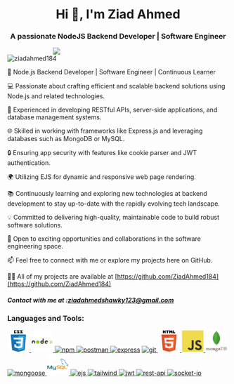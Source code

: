 <h1 align="center">Hi 👋, I'm Ziad Ahmed</h1>
<h3 align="center">A passionate NodeJS Backend Developer | Software Engineer</h3>
<img src="https://camo.githubusercontent.com/8bf6f6d78abc81fcf9c49f10649423e73ea44bc248e83aaae8759d401c829a84/68747470733a2f2f70687973696373677572756b756c2e66696c65732e776f726470726573732e636f6d2f323031392f30322f6368617261637465722d312e676966" align="right" width="400">
<p align="left"> <img src="https://komarev.com/ghpvc/?username=ziadahmed184&label=Profile%20views&color=0e75b6&style=flat" alt="ziadahmed184" /> </p>

🌟 Node.js Backend Developer | Software Engineer | Continuous Learner

💻 Passionate about crafting efficient and scalable backend solutions using Node.js and related technologies.

🚀 Experienced in developing RESTful APIs, server-side applications, and database management systems.

🌐 Skilled in working with frameworks like Express.js and leveraging databases such as MongoDB or MySQL.

🔒 Ensuring app security with features like cookie parser and JWT authentication.

🌍 Utilizing EJS for dynamic and responsive web page rendering.

📚 Continuously learning and exploring new technologies at backend development to stay up-to-date with the rapidly evolving tech landscape.

💡 Committed to delivering high-quality, maintainable code to build robust software solutions.

🌱 Open to exciting opportunities and collaborations in the software engineering space.

📫 Feel free to connect with me or explore my projects here on GitHub.

👨‍💻 All of my projects are available at [https://github.com/ZiadAhmed184](https://github.com/ZiadAhmed184)

<h5 align="left">Contact with me at :<a href="mailto:ziadahmedshawky123@gmail.com" >ziadahmedshawky123@gmail.com</a></h5>
<p align="left">
</p>

<h3 align="left">Languages and Tools:</h3>
<p align="left"> <a href="https://www.w3schools.com/css/" target="_blank" rel="noreferrer"> <img style="background:white;" src="https://raw.githubusercontent.com/devicons/devicon/master/icons/css3/css3-original-wordmark.svg" alt="css3" width="50" height="50"/> </a> 
  <a href="https://nodejs.org" target="_blank" rel="noreferrer"> <img src="https://raw.githubusercontent.com/devicons/devicon/master/icons/nodejs/nodejs-original-wordmark.svg" alt="nodejs" width="50" height="50"/> </a><a href="https://www.npmjs.com/" rel="nofollow">
  <img src="https://upload.wikimedia.org/wikipedia/commons/thumb/d/db/Npm-logo.svg/1200px-Npm-logo.svg.png" alt="npm" width="50" height="40" data-canonical-src="https://www.vectorlogo.zone/logos/npmjs/npmjs-icon.svg" style="max-width: 100%;">
</a> <a href="https://postman.com" target="_blank" rel="noreferrer"> <img src="https://www.vectorlogo.zone/logos/getpostman/getpostman-icon.svg" alt="postman" width="50" height="50"/> </a><a href="https://expressjs.com" rel="nofollow"> <img src="https://www.nextontop.com/assets/img/services/web/expressjs.svg" alt="express" width="70" height="50" style="max-width: 100%; background:white;"></a>
<a href="https://git-scm.com/" target="_blank" rel="noreferrer"> <img src="https://www.vectorlogo.zone/logos/git-scm/git-scm-icon.svg" alt="git" width="50" height="50"/> </a> <a href="https://www.w3.org/html/" target="_blank" rel="noreferrer"> <img src="https://raw.githubusercontent.com/devicons/devicon/master/icons/html5/html5-original-wordmark.svg" alt="html5" width="50" height="50"/> </a> <a href="https://developer.mozilla.org/en-US/docs/Web/JavaScript" target="_blank" rel="noreferrer"> <img src="https://raw.githubusercontent.com/devicons/devicon/master/icons/javascript/javascript-original.svg" alt="javascript" width="50" height="50"/> </a> <a href="https://www.mongodb.com/" target="_blank" rel="noreferrer"> <img src="https://raw.githubusercontent.com/devicons/devicon/master/icons/mongodb/mongodb-original-wordmark.svg" alt="mongodb" width="50" height="50"/> </a><a href="https://mongoosejs.com/" rel="nofollow">
  <img src="https://ih1.redbubble.net/image.438912065.6243/flat,1000x1000,075,f.u3.jpg" alt="mongoose" width="50" height="50" data-canonical-src="https://www.vectorlogo.zone/logos/mongodb/mongodb-icon.svg" style="max-width: 100%;">
</a><a href="https://www.mysql.com/" target="_blank" rel="noreferrer"> <img src="https://raw.githubusercontent.com/devicons/devicon/master/icons/mysql/mysql-original-wordmark.svg" alt="mysql" width="50" height="50"/> </a> <a href="https://ejs.co/" target="_blank" rel="noreferrer">
  <img src="https://ejspr.com/app/uploads/2021/03/EJS-Monogram_Grass-Green_High-Res.png" alt="ejs" width="50" height="50" />
</a><a href="https://tailwindcss.com/" target="_blank" rel="noreferrer"> <img src="https://www.vectorlogo.zone/logos/tailwindcss/tailwindcss-icon.svg" alt="tailwind" width="50" height="50"/> </a>
 <a href="https://jwt.io/" rel="nofollow">
  <img src="https://jwt.io/img/logo-asset.svg" alt="jwt" width="50" height="50" data-canonical-src="https://www.vectorlogo.zone/logos/jwt/jwt-icon.svg" style="max-width: 100%;">
</a>
<a href="https://restfulapi.net/" rel="nofollow">
  <img src="https://keenethics.com/wp-content/uploads/2022/01/rest-api-1.svg" alt="rest-api" width="50" height="50" data-canonical-src="https://www.vectorlogo.zone/logos/restfulapi/restfulapi-icon.svg" style="max-width: 100%;">
</a>
<a href="https://socket.io/" rel="nofollow">
  <img src="https://e7.pngegg.com/pngimages/307/948/png-clipart-socket-io-node-js-javascript-network-socket-websocket-electrical-cable-angle-triangle-thumbnail.png" alt="socket-io" width="50" height="50" data-canonical-src="https://www.vectorlogo.zone/logos/socketio/socketio-icon.svg" style="max-width: 100%;">
</a>

</p>

